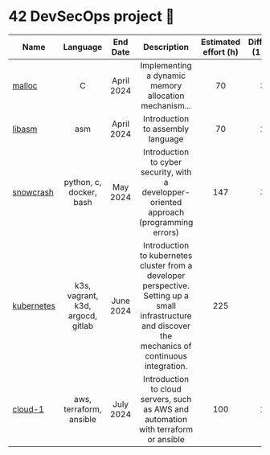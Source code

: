 # 42 DevSecOps project 🧠

| Name  | Language      | End Date      |                       Description                 | Estimated effort (h)   | Difficulty (1 to 5) |
| ----- |:-------------:| :-----------: | :------------------------------------------------:| :---------------------:| :------------------:|
| [malloc](https://github.com/waseemnaseeven/42_DevSecOps/20_MALLOC) | C | April 2024 | Implementing a dynamic memory allocation mechanism... | 70 | 3,5 |
| [libasm](https://github.com/waseemnaseeven/42_DevSecOps/21_LIBASM) | asm | April 2024 | Introduction to assembly language | 70 | 2,5 |
| [snowcrash](https://github.com/waseemnaseeven/42_DevSecOps/22_SNOWCRASH) | python, c, docker, bash | May 2024 | Introduction to cyber security, with a developper-oriented approach (programming errors) | 147 | 3,5 |
| [kubernetes](https://github.com/waseemnaseeven/42_DevSecOps/23_IOT) | k3s, vagrant, k3d, argocd, gitlab | June 2024 | Introduction to kubernetes cluster from a developer perspective. Setting up a small infrastructure and discover the mechanics of continuous integration. | 225 | 2 |
| [cloud-1](https://github.com/waseemnaseeven/42_DevSecOps/24_CLOUD-1) | aws, terraform, ansible | July 2024 | Introduction to cloud servers, such as AWS and automation with terraform or ansible | 100 | 2,5 |

